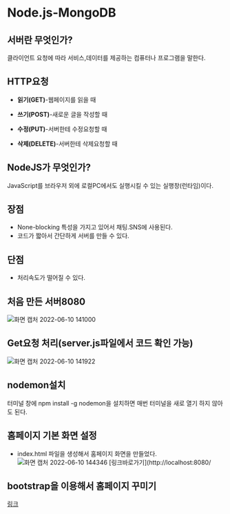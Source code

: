 # Node.js-MongoDB

## 서버란 무엇인가?
클라이언트 요청에 따라 서비스,데이터를 제공하는 컴퓨터나 프로그램을 말한다.

## HTTP요청
* __읽기(GET)__-웹페이지를 읽을 때 

* __쓰기(POST)__-새로운 글을 작성할 때
* __수정(PUT)__-서버한테 수정요청할 때
* __삭제(DELETE)__-서버한테 삭제요청할 때

## NodeJS가 무엇인가?
JavaScript를 브라우저 외에 로컬PC에서도 실행시킬 수 있는 실행창(런타임)이다.

## 장점
* None-blocking 특성을 가지고 있어서 채팅.SNS에 사용된다.
* 코드가 짧아서 간단하게 서버를 만들 수 있다.

## 단점

* 처리속도가 떨어질 수 있다.
## 처음 만든 서버8080
![화면 캡처 2022-06-10 141000](https://user-images.githubusercontent.com/62206966/172994730-45eb7802-6ab2-4f67-8558-0277a9d4bfe7.png)

## Get요청 처리(server.js파일에서 코드 확인 가능)

![화면 캡처 2022-06-10 141922](https://user-images.githubusercontent.com/62206966/172995619-0a72e46a-8daa-4c4d-9cfb-784709bf0ad1.png)

## nodemon설치
터미널 창에 npm install -g nodemon을 설치하면 매번 터미널을 새로 열기 하지 않아도 된다.

## 홈페이지 기본 화면 설정
* index.html 파일을 생성해서 홈페이지 화면을 만들었다.
![화면 캡처 2022-06-10 144346](https://user-images.githubusercontent.com/62206966/172998567-79d374c6-84dc-4b0f-a1c2-219033b1dcfb.png)
[링크바로가기](http://localhost:8080/

## bootstrap을 이용해서 홈페이지 꾸미기
[링크](http://localhost:8080/write)

